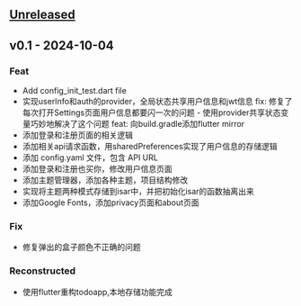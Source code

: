<a name="unreleased"></a>
## [Unreleased]


<a name="v0.1"></a>
## v0.1 - 2024-10-04
### Feat
- Add config_init_test.dart file
-  实现userInfo和auth的provider，全局状态共享用户信息和jwt信息 fix: 修复了每次打开Settings页面用户信息都要闪一次的问题 - 使用provider共享状态变量巧妙地解决了这个问题 feat: 向build.gradle添加flutter mirror
- 添加登录和注册页面的相关逻辑
- 添加相关api请求函数，用sharedPreferences实现了用户信息的存储逻辑
- 添加 config.yaml 文件，包含 API URL
- 添加登录和注册也买你，修改用户信息页面
- 添加主题管理器，添加各种主题，项目结构修改
- 实现将主题两种模式存储到isar中，并把初始化isar的函数抽离出来
- 添加Google Fonts，添加privacy页面和about页面

### Fix
- 修复弹出的盒子颜色不正确的问题

### Reconstructed
- 使用flutter重构todoapp,本地存储功能完成


[Unreleased]: https://github.com/meowrain/SimpleTodoV2/compare/v0.1...HEAD
